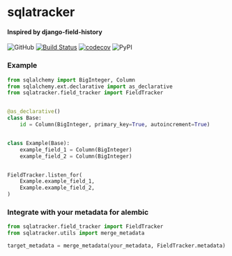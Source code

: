 # sqlatracker
#### Inspired by django-field-history

![GitHub](https://img.shields.io/github/license/Ed-XCF/sqlatracker)
[![Build Status](https://travis-ci.org/Ed-XCF/sqlatracker.svg?branch=master)](https://travis-ci.org/Ed-XCF/sqlatracker)
[![codecov](https://codecov.io/gh/Ed-XCF/sqlatracker/branch/master/graph/badge.svg?token=J3HnAigB4J)](undefined)
![PyPI](https://img.shields.io/pypi/v/sqlatracker)

### Example
```python
from sqlalchemy import BigInteger, Column
from sqlalchemy.ext.declarative import as_declarative
from sqlatracker.field_tracker import FieldTracker


@as_declarative()
class Base:
    id = Column(BigInteger, primary_key=True, autoincrement=True)


class Example(Base):
    example_field_1 = Column(BigInteger)
    example_field_2 = Column(BigInteger)


FieldTracker.listen_for(
    Example.example_field_1,
    Example.example_field_2,
)
```

### Integrate with your metadata for alembic

```python
from sqlatracker.field_tracker import FieldTracker
from sqlatracker.utils import merge_metadata

target_metadata = merge_metadata(your_metadata, FieldTracker.metadata)
```
